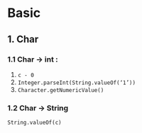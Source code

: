 # Basic

## 1. Char

### 1.1 Char -> int : 

1. `c - 0`
2. `Integer.parseInt(String.valueOf(‘1’))`
3. `Character.getNumericValue() `

### 1.2 Char -> String

`String.valueOf(c)` 

